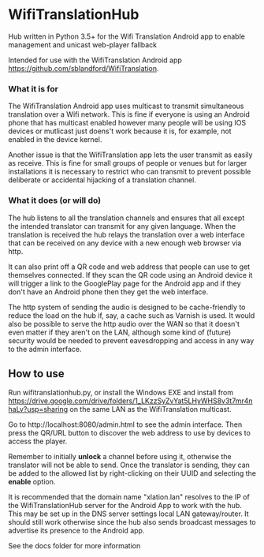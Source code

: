 # WifiTranslationHub
Hub written in Python 3.5+ for the Wifi Translation Android app to enable management and unicast web-player fallback

Intended for use with the WifiTranslation Android app https://github.com/sblandford/WifiTranslation.

### What it is for

The WifiTranslation Android app uses multicast to transmit simultaneous translation over a Wifi network. This is fine if everyone is using an Android phone that has multicast enabled however many people will be using IOS devices or mutlicast just doens't work because it is, for example, not enabled in the device kernel.

Another issue is that the WifiTranslation app lets the user transmit as easily as receive. This is fine for small groups of people or venues but for larger installations it is necessary to restrict who can transmit to prevent possible deliberate or accidental hijacking of a translation channel.

### What it does (or will do)

The hub listens to all the translation channels and ensures that all except the intended translator can transmit for any given language. When the translation is received the hub relays the translation over a web interface that can be received on any device with a new enough web browser via http.

It can also print off a QR code and web address that people can use to get themselves connected. If they scan the QR code using an Android device it will trigger a link to the GooglePlay page for the Android app and if they don't have an Android phone then they get the web interface.

The http system of sending the audio is designed to be cache-friendly to reduce the load on the hub if, say, a cache such as Varnish is used. It would also be possible to serve the http audio over the WAN so that it doesn't even matter if they aren't on the LAN, although some kind of (future) security would be needed to prevent eavesdropping and access in any way to the admin interface.


## How to use

Run wifitranslationhub.py, or install the Windows EXE and install from https://drive.google.com/drive/folders/1_LKzzSyZvYat5LHyWHS8v3t7mr4nhaLv?usp=sharing on the same LAN as the WifiTranslation multicast.

Go to http://localhost:8080/admin.html to see the admin interface. Then press the QR/URL button to discover the web address to use by devices to access the player.

Remember to initially __unlock__ a channel before using it, otherwise the translator will not be able to send. Once the translator is sending, they can be added to the allowed list by right-clicking on their UUID and selecting the __enable__ option.

It is recommended that the domain name "xlation.lan" resolves to the IP of the WifiTranslationHub server for the Android App to work with the hub. This may be set up in the DNS server settings local LAN gateway/router. It should still work otherwise since the hub also sends broadcast messages to advertise its presence to the Android app.


See the docs folder for more information

